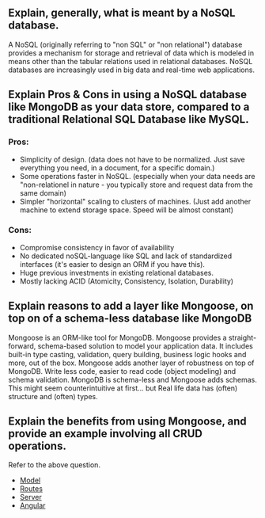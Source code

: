 ## Explain, generally, what is meant by a NoSQL database.
A NoSQL (originally referring to "non SQL" or "non relational") database provides a mechanism for storage and retrieval of data which is modeled in means other than the tabular relations used in relational databases. NoSQL databases are increasingly used in big data and real-time web applications.

## Explain Pros & Cons in using a NoSQL database like MongoDB as your data store, compared to a traditional Relational SQL Database like MySQL.

### Pros:
- Simplicity of design. (data does not have to be normalized. Just save everything you need, in a document, for a specific domain.)
- Some operations faster in NoSQL. (especially when your data needs are "non-relationel in nature - you typically store and request data from the same domain)
- Simpler "horizontal" scaling to clusters of machines. (Just add another machine to extend storage space. Speed will be almost constant)

### Cons:
- Compromise consistency in favor of availability
- No dedicated noSQL-language like SQL and lack of standardized interfaces (it's easier to design an ORM if you have this).
- Huge previous investments in existing relational databases.
- Mostly lacking ACID (Atomicity, Consistency, Isolation, Durability)

## Explain reasons to add a layer like Mongoose, on top on of a schema-less database like MongoDB
Mongoose is an ORM-like tool for MongoDB. Mongoose provides a straight-forward, schema-based solution to model your application data. It includes built-in type casting, validation, query building, business logic hooks and more, out of the box.
Mongoose adds another layer of robustness on top of MongoDB. Write less code, easier to read code (object modeling) and schema validation.
MongoDB is schema-less and Mongoose adds schemas. This might seem counterintuitive at first... but Real life data has (often) structure and (often) types.

## Explain the benefits from using Mongoose, and provide an example involving all CRUD operations.
Refer to the above question.
- [Model](https://github.com/ERPedersen/school-meanJS/blob/extra-clientkeeper-project/models/model.client.js)
- [Routes](https://github.com/ERPedersen/school-meanJS/blob/extra-clientkeeper-project/routes/clients.js)
- [Server](https://github.com/ERPedersen/school-meanJS/blob/extra-clientkeeper-project/app.js)
- [Angular](https://github.com/ERPedersen/school-meanJS/blob/extra-clientkeeper-project/public/controllers/home.js)




